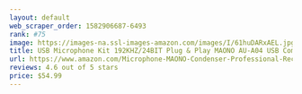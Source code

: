```yaml
---
layout: default 
﻿web_scraper_order: 1582906687-6493
rank: #75
image: https://images-na.ssl-images-amazon.com/images/I/61huDARxAEL.jpg
title: USB Microphone Kit 192KHZ/24BIT Plug & Play MAONO AU-A04 USB Computer Cardioid Mic…
url: https://www.amazon.com/Microphone-MAONO-Condenser-Professional-Recording/dp/B07GQT8879/ref=zg_mw_musical-instruments_75?_encoding=UTF8&psc=1&refRID=RA0A6WJ8XR76W6MNNJHV
reviews: 4.6 out of 5 stars
price: $54.99 
---
```

